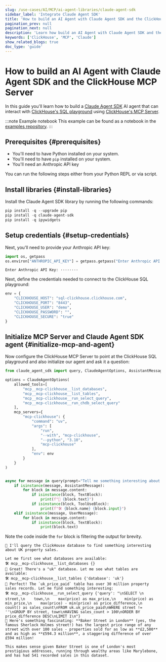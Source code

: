 ```yaml
---
slug: /use-cases/AI/MCP/ai-agent-libraries/claude-agent-sdk
sidebar_label: 'Integrate Claude Agent SDK'
title: 'How to build an AI Agent with Claude Agent SDK and the ClickHouse MCP Server'
pagination_prev: null
pagination_next: null
description: 'Learn how build an AI Agent with Claude Agent SDK and the ClickHouse MCP Server'
keywords: ['ClickHouse', 'MCP', 'Claude']
show_related_blogs: true
doc_type: 'guide'
---
```


# How to build an AI Agent with Claude Agent SDK and the ClickHouse MCP Server

In this guide you'll learn how to build a [Claude Agent SDK](https://docs.claude.com/en/api/agent-sdk/overview) AI agent that can interact with 
[ClickHouse's SQL playground](https://sql.clickhouse.com/) using [ClickHouse's MCP Server](https://github.com/ClickHouse/mcp-clickhouse).

:::note Example notebook
This example can be found as a notebook in the [examples repository](https://github.com/ClickHouse/examples/blob/main/ai/mcp/claude-agent/claude-agent.ipynb).
:::

## Prerequisites {#prerequisites}
- You'll need to have Python installed on your system.
- You'll need to have `pip` installed on your system.
- You'll need an Anthropic API key

You can run the following steps either from your Python REPL or via script.

<VerticalStepper headerLevel="h2">

## Install libraries {#install-libraries}

Install the Claude Agent SDK library by running the following commands:

```python
pip install -q --upgrade pip
pip install -q claude-agent-sdk
pip install -q ipywidgets
```

## Setup credentials {#setup-credentials}

Next, you'll need to provide your Anthropic API key:

```python
import os, getpass
os.environ["ANTHROPIC_API_KEY"] = getpass.getpass("Enter Anthropic API Key:")
```

```response title="Response"
Enter Anthropic API Key: ········
```

Next, define the credentials needed to connect to the ClickHouse SQL playground:

```python
env = {
    "CLICKHOUSE_HOST": "sql-clickhouse.clickhouse.com",
    "CLICKHOUSE_PORT": "8443",
    "CLICKHOUSE_USER": "demo",
    "CLICKHOUSE_PASSWORD": "",
    "CLICKHOUSE_SECURE": "true"
}
```

## Initialize MCP Server and Claude Agent SDK agent {#initialize-mcp-and-agent}

Now configure the ClickHouse MCP Server to point at the ClickHouse SQL playground 
and also initialize our agent and ask it a question:

```python
from claude_agent_sdk import query, ClaudeAgentOptions, AssistantMessage, UserMessage, TextBlock, ToolUseBlock
```

```python
options = ClaudeAgentOptions(
    allowed_tools=[
        "mcp__mcp-clickhouse__list_databases",
        "mcp__mcp-clickhouse__list_tables", 
        "mcp__mcp-clickhouse__run_select_query",
        "mcp__mcp-clickhouse__run_chdb_select_query"
    ],
    mcp_servers={
        "mcp-clickhouse": {
            "command": "uv",
            "args": [
                "run",
                "--with", "mcp-clickhouse",
                "--python", "3.10",
                "mcp-clickhouse"
            ],
            "env": env
        }
    }
)


async for message in query(prompt="Tell me something interesting about UK property sales", options=options):
    if isinstance(message, AssistantMessage):
        for block in message.content:
            if isinstance(block, TextBlock):
                print(f"🤖 {block.text}")
            if isinstance(block, ToolUseBlock):
                print(f"🛠️ {block.name} {block.input}")
    elif isinstance(message, UserMessage):
        for block in message.content:
            if isinstance(block, TextBlock):
                print(block.text)
```

Note the code inside the `for` block is filtering the output for brevity.

```response title="Response"
🤖 I'll query the ClickHouse database to find something interesting about UK property sales.

Let me first see what databases are available:
🛠️ mcp__mcp-clickhouse__list_databases {}
🤖 Great! There's a "uk" database. Let me see what tables are available:
🛠️ mcp__mcp-clickhouse__list_tables {'database': 'uk'}
🤖 Perfect! The `uk_price_paid` table has over 30 million property sales records. Let me find something interesting:
🛠️ mcp__mcp-clickhouse__run_select_query {'query': "\nSELECT \n    street,\n    town,\n    max(price) as max_price,\n    min(price) as min_price,\n    max(price) - min(price) as price_difference,\n    count() as sales_count\nFROM uk.uk_price_paid\nWHERE street != ''\nGROUP BY street, town\nHAVING sales_count > 100\nORDER BY price_difference DESC\nLIMIT 1\n"}
🤖 Here's something fascinating: **Baker Street in London** (yes, the famous Sherlock Holmes street!) has the largest price range of any street with over 100 sales - properties sold for as low as **£2,500** and as high as **£594.3 million**, a staggering difference of over £594 million!

This makes sense given Baker Street is one of London's most prestigious addresses, running through wealthy areas like Marylebone, and has had 541 recorded sales in this dataset.
```

</VerticalStepper>
